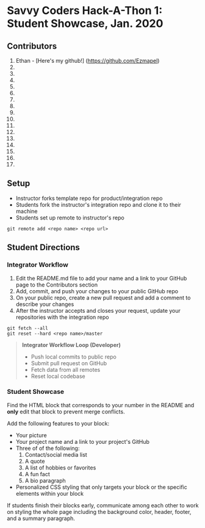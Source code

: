 # Savvy Coders Hack-A-Thon 1: Student Showcase, Jan. 2020

## Contributors
1. Ethan - [Here's my github!] (https://github.com/Ezmapel)
2.
3.
4.
5.
6.
7.
8.
9.
10.
11.
12.
13.
14.
15.
16.
17.

## Setup
* Instructor forks template repo for product/integration repo
* Students fork the instructor's integration repo and clone it to their machine
* Students set up remote to instructor's repo
```
git remote add <repo name> <repo url>
```

## Student Directions
### Integrator Workflow
1. Edit the README.md file to add your name and a link to your GitHub page to the Contributors section
2. Add, commit, and push your changes to your public GitHub repo
3. On your public repo, create a new pull request and add a comment to describe your changes
4. After the instructor accepts and closes your request, update your repositories with the integration repo
```
git fetch --all
git reset --hard <repo name>/master
```
> **Integrator Workflow Loop (Developer)**
> * Push local commits to public repo
> * Submit pull request on GitHub
> * Fetch data from all remotes
> * Reset local codebase

### Student Showcase
Find the HTML block that corresponds to your number in the README and **only** edit that block to prevent merge conflicts.

Add the following features to your block:
* Your picture
* Your project name and a link to your project's GitHub
* Three of of the following:
  1. Contact/social media list
  2. A quote
  3. A list of hobbies or favorites
  4. A fun fact
  5. A bio paragraph
* Personalized CSS styling that only targets your block or the specific elements within your block

If students finish their blocks early, communicate among each other to work on styling the whole page including the background color, header, footer, and a summary paragraph.
